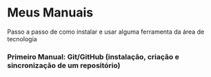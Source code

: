 # Meus Manuais
Passo a passo de como instalar e usar alguma ferramenta da área de tecnologia 

### Primeiro Manual: Git/GitHub (instalação, criação e sincronização de um repositório)
